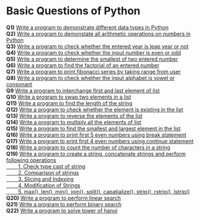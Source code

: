 # Basic Questions of Python
**Q1)** [Write a program to demonstrate different data types in Python](/Basic%20Questions/Questions%20Folder/Question_1.py)<br>
**Q2)** [Write a program to demonstate all arithmetic operations on numbers in Python](/Basic%20Questions/Questions%20Folder/Question_2.py)<br>
**Q3)** [Write a program to check whether the entered year is leap year or not](/Basic%20Questions/Questions%20Folder/Question_3.py)<br>
**Q4)** [Write a program to check whether the input number is even or odd](/Basic%20Questions/Questions%20Folder/Question_4.py)<br>
**Q5)** [Write a program to determine the smallest of two entered number](/Basic%20Questions/Questions%20Folder/Question_5.py)<br>
**Q6)** [Write a program to find the factorial of an entered number](/Basic%20Questions/Questions%20Folder/Question_6.py)<br>
**Q7)** [Write a program to print fibonacci series by taking range from user](/Basic%20Questions/Questions%20Folder/Question_7.py)<br>
**Q8)** [Write a program to check whether the input alphabet is vowel or consonant](/Basic%20Questions/Questions%20Folder/Question_8.py)<br>
**Q9** [Write a program to interchange first and last element of list](/Basic%20Questions/Questions%20Folder/Question_9.py)<br>
**Q10** [Write a program to swap two elements in a list](/Basic%20Questions/Questions%20Folder/Question_10.py)<br>
**Q11)** [Write a program to find the length of the string](/Basic%20Questions/Questions%20Folder/Question_11.py)<br>
**Q12)** [Write a program to check whether the element is existing in the list](/Basic%20Questions/Questions%20Folder/Question_12.py)<br>
**Q13)** [Write a program to reverse the elements of the list](/Basic%20Questions/Questions%20Folder/Question_13.py)<br>
**Q14)** [Write a program to multiply all the elements of list](/Basic%20Questions/Questions%20Folder/Question_14.py)<br>
**Q15)** [Write a program to find the smallest and largest element in the list](/Basic%20Questions/Questions%20Folder/Question_15.py)<br>
**Q16)** [Write a program to print first 5 even numbers using break statement](https://github.com/bishtanuj/python/blob/main/Basic%20Questions/Questions%20Folder/Question_16.py)<br>
**Q17)** [Write a program to print first 4 even numbers using continue statement](https://github.com/bishtanuj/python/blob/main/Basic%20Questions/Questions%20Folder/Question_17.py)<br>
**Q18)** [Write a program to count the number of characters in a string](https://github.com/bishtanuj/python/blob/main/Basic%20Questions/Questions%20Folder/Question_18.py)<br>
**Q19)** [Write a program to create a string, concatenate strings and perform following operations <br>&emsp;&emsp; 1. Check type cast of string <br>&emsp;&emsp; 2. Comparison of strings <br>&emsp;&emsp; 3. Slicing and Indexing <br>&emsp;&emsp; 4. Modification of Strings <br>&emsp;&emsp; 5. max(), len(), min(), join(), split(), capatialize(), strip(), rstrip(), lstrip()](https://github.com/bishtanuj/python/blob/main/Basic%20Questions/Questions%20Folder/Question_19.py) <br>
**Q20)** [Write a program to perform linear search](https://github.com/bishtanuj/python/blob/main/Basic%20Questions/Questions%20Folder/Question_20.py)<br>
**Q21)** [Write a program to perform binary search](https://github.com/bishtanuj/python/blob/main/Basic%20Questions/Questions%20Folder/Question_21.py)<br>
**Q22)** [Write a program to solve tower of hanoi](https://github.com/bishtanuj/python/blob/main/Basic%20Questions/Questions%20Folder/Question_22.py)<br>
